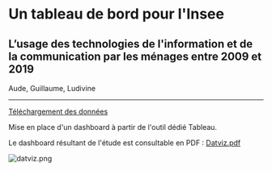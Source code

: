 # Un tableau de bord pour l'Insee

## L’usage des technologies de l'information et de la communication par les ménages entre 2009 et 2019

Aude, Guillaume, Ludivine


<hr>

[Téléchargement des données](https://www.insee.fr/fr/statistiques/4466247)

Mise en place d'un dashboard à partir de l'outil dédié Tableau.

Le dashboard résultant de l'étude est consultable en PDF : [Datviz.pdf](dataviz.pdf)


![datviz.png](Dataviz)
